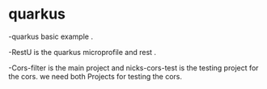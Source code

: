 # quarkus
-quarkus basic example .

-RestU is the quarkus microprofile and rest .


-Cors-filter is the main project and nicks-cors-test  is the testing project for the cors. we need both Projects for testing the cors.  

